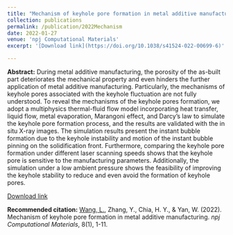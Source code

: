 ```yaml
---
title: "Mechanism of keyhole pore formation in metal additive manufacturing"
collection: publications
permalink: /publication/2022Mechanism
date: 2022-01-27
venue: 'npj Computational Materials'
excerpt: '[Download link](https://doi.org/10.1038/s41524-022-00699-6)'

---
```

<b>Abstract:</b>
During metal additive manufacturing, the porosity of the as-built part deteriorates the mechanical property and even hinders the further application of metal additive manufacturing. Particularly, the mechanisms of keyhole pores associated with the keyhole fluctuation are not fully understood. To reveal the mechanisms of the keyhole pores formation, we adopt a multiphysics thermal-fluid flow model incorporating heat transfer, liquid flow, metal evaporation, Marangoni effect, and Darcy’s law to simulate the keyhole pore formation process, and the results are validated with the in situ X-ray images. The simulation results present the instant bubble formation due to the keyhole instability and motion of the instant bubble pinning on the solidification front. Furthermore, comparing the keyhole pore formation under different laser scanning speeds shows that the keyhole pore is sensitive to the manufacturing parameters. Additionally, the simulation under a low ambient pressure shows the feasibility of improving the keyhole stability to reduce and even avoid the formation of keyhole pores.

[Download link](https://doi.org/10.1038/s41524-022-00699-6)

<b>Recommended citation:</b>
<u>Wang, L.</u>, Zhang, Y., Chia, H. Y., & Yan, W. (2022). Mechanism of keyhole pore formation in metal additive manufacturing. <i>npj Computational Materials</i>, 8(1), 1-11.
